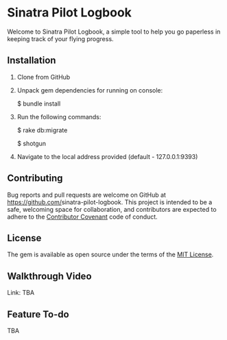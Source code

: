# Sinatra Pilot Logbook

Welcome to Sinatra Pilot Logbook, a simple tool to help you go paperless in keeping track of your flying progress.

## Installation

1. Clone from GitHub

2. Unpack gem dependencies for running on console:

    $ bundle install

3. Run the following commands:

    $ rake db:migrate
    
    $ shotgun

4. Navigate to the local address provided (default - 127.0.0.1:9393)

## Contributing

Bug reports and pull requests are welcome on GitHub at https://github.com/<github username>sinatra-pilot-logbook. This project is intended to be a safe, welcoming space for collaboration, and contributors are expected to adhere to the [Contributor Covenant](http://contributor-covenant.org) code of conduct.

## License

The gem is available as open source under the terms of the [MIT License](https://opensource.org/licenses/MIT).

## Walkthrough Video

Link: TBA

## Feature To-do

TBA